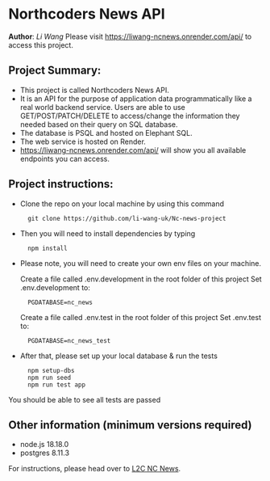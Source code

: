 # Northcoders News API
**Author**: *Li Wang*
Please visit https://liwang-ncnews.onrender.com/api/ to access this project. 

## Project Summary: 
- This project is called Northcoders News API. 
- It is an API for the purpose of application data programmatically like a real world backend service. Users are able to use GET/POST/PATCH/DELETE to access/change the information they needed based on their query on SQL database. 
- The database is PSQL and hosted on Elephant SQL.
- The web service is hosted on Render. 
- https://liwang-ncnews.onrender.com/api/ will show you all available endpoints you can access. 

## Project instructions: 
- Clone the repo on your local machine by using this command


        git clone https://github.com/li-wang-uk/Nc-news-project
        

- Then you will need to install dependencies by typing 

        npm install

- Please note, you will need to create your own env files on your machine. 


    Create a file called .env.development in the root folder of this project
    Set .env.development to:

        PGDATABASE=nc_news

        
    Create a file called .env.test in the root folder of this project
    Set .env.test to:

        PGDATABASE=nc_news_test

- After that, please set up your local database & run the tests

        npm setup-dbs
        npm run seed 
        npm run test app

You should be able to see all tests are passed 

## Other information (minimum versions required)
- node.js 18.18.0
- postgres 8.11.3



For instructions, please head over to [L2C NC News](https://l2c.northcoders.com/courses/be/nc-news).
